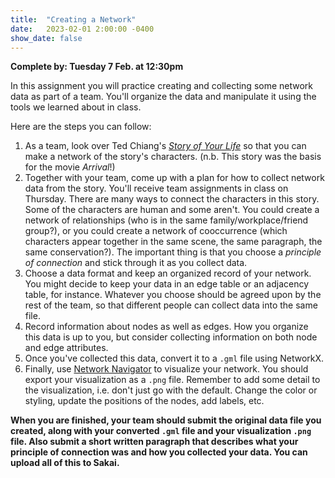 ```yaml
---
title:  "Creating a Network"
date:   2023-02-01 2:00:00 -0400
show_date: false
---
```

**Complete by: Tuesday 7 Feb. at 12:30pm**

In this assignment you will practice creating and collecting some network data as part of a team. You'll organize the data and manipulate it using the tools we learned about in class.

Here are the steps you can follow:

1. As a team, look over Ted Chiang's [*Story of Your Life*](https://sakai.washjeff.edu/access/content/group/25302-CIS-397-01-2023SPG/chiang_storyofyourlife.pdf) so that you can make a network of the story's characters. (n.b. This story was the basis for the movie *Arrival*!)
2. Together with your team, come up with a plan for how to collect network data from the story. You'll receive team assignments in class on Thursday. There are many ways to connect the characters in this story. Some of the characters are human and some aren't. You could create a network of relationships (who is in the same family/workplace/friend group?), or you could create a network of cooccurrence (which characters appear together in the same scene, the same paragraph, the same conservation?). The important thing is that you choose a *principle of connection* and stick through it as you collect data.
3. Choose a data format and keep an organized record of your network. You might decide to keep your data in an edge table or an adjacency table, for instance. Whatever you choose should be agreed upon by the rest of the team, so that different people can collect data into the same file.
4. Record information about nodes as well as edges. How you organize this data is up to you, but consider collecting information on both node and edge attributes.
5. Once you've collected this data, convert it to a `.gml` file using NetworkX.
6. Finally, use [Network Navigator](https://networknavigator.jrladd.com/) to visualize your network. You should export your visualization as a `.png` file. Remember to add some detail to the visualization, i.e. don't just go with the default. Change the color or styling, update the positions of the nodes, add labels, etc.

**When you are finished, your team should submit the original data file you created, along with your converted `.gml` file and your visualization `.png` file. Also submit a short written paragraph that describes what your principle of connection was and how you collected your data. You can upload all of this to Sakai.**
